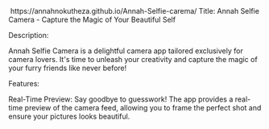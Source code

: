 <img src="logo" alt="">
https://annahnokutheza.github.io/Annah-Selfie-carema/
Title: Annah Selfie Camera - Capture the Magic of Your Beautiful Self

Description:

Annah Selfie Camera is a delightful camera app tailored exclusively for camera lovers. It's time to unleash your creativity and capture the magic of your furry friends like never before! 

Features:

Real-Time Preview:
Say goodbye to guesswork! The app provides a real-time preview of the camera feed, allowing you to frame the perfect shot and ensure your pictures looks beautiful. 


